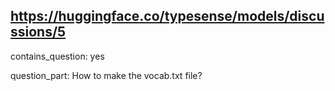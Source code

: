 ## https://huggingface.co/typesense/models/discussions/5

contains_question: yes

question_part: How to make the vocab.txt file?